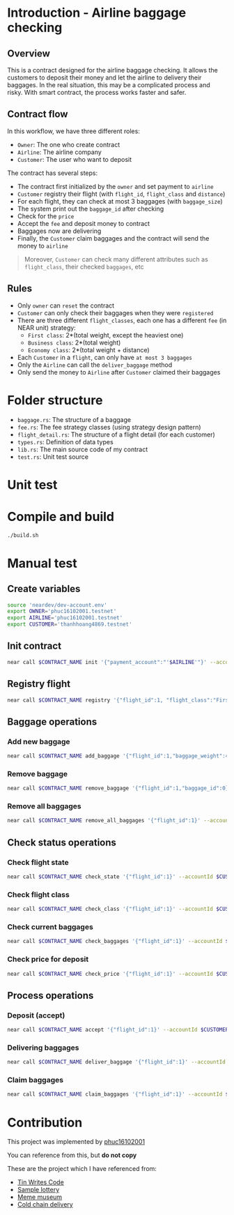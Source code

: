 # Introduction - Airline baggage checking

## Overview

This is a contract designed for the airline baggage checking. It allows the customers to deposit their money and let the airline to delivery their baggages. In the real situation, this may be a complicated process and risky. With smart contract, the process works faster and safer.

## Contract flow

In this workflow, we have three different roles:
- `Owner`: The one who create contract
- `Airline`: The airline company
- `Customer`: The user who want to deposit 

The contract has several steps:
- The contract first initialized by the `owner` and set payment to `airline`
- `Customer` registry their flight (with `flight_id`, `flight_class` and `distance`)
- For each flight, they can check at most 3 baggages (with `baggage_size`)
- The system print out the `baggage_id` after checking
- Check for the `price` 
- Accept the `fee` and deposit money to contract
- Baggages now are delivering
- Finally, the `Customer` claim baggages and the contract will send the money to `airline`

> Moreover, `Customer` can check many different attributes such as `flight_class`, their checked `baggages`, etc

## Rules
- Only `owner` can `reset` the contract
- `Customer` can only check their baggages when they were `registered`
- There are three different `flight_classes`, each one has a different `fee` (in NEAR unit) strategy:
  - `First class`: 2*(total weight, except the heaviest one)
  - `Business class`: 2*(total weight)
  - `Economy class`: 2*(total weight + distance)
- Each `Customer` in a `flight`, can only have `at most 3 baggages`
- Only the `Airline` can call the `deliver_baggage` method
- Only send the money to `Airline` after `Customer` claimed their baggages

# Folder structure
- `baggage.rs`: The structure of a baggage
- `fee.rs`: The fee strategy classes (using strategy design pattern)
- `flight_detail.rs`: The structure of a flight detail (for each customer)
- `types.rs`: Definition of data types
- `lib.rs`: The main source code of my contract
- `test.rs`: Unit test source

# Unit test

# Compile and build
```Bash
./build.sh
```

# Manual test
## Create variables
```Bash
source 'neardev/dev-account.env'
export OWNER='phuc16102001.testnet'
export AIRLINE='phuc16102001.testnet'
export CUSTOMER='thanhhoang4869.testnet'
```

## Init contract
```Bash
near call $CONTRACT_NAME init '{"payment_account":"'$AIRLINE'"}' --accountId $OWNER
```

## Registry flight
```Bash
near call $CONTRACT_NAME registry '{"flight_id":1, "flight_class":"First", "distance": 10}' --accountId $CUSTOMER
```

## Baggage operations

### Add new baggage
```Bash
near call $CONTRACT_NAME add_baggage '{"flight_id":1,"baggage_weight":4}' --accountId $CUSTOMER
```

### Remove baggage
```Bash
near call $CONTRACT_NAME remove_baggage '{"flight_id":1,"baggage_id":0}' --accountId $CUSTOMER
```

### Remove all baggages
```Bash
near call $CONTRACT_NAME remove_all_baggages '{"flight_id":1}' --accountId $CUSTOMER
```

## Check status operations

### Check flight state
```Bash
near call $CONTRACT_NAME check_state '{"flight_id":1}' --accountId $CUSTOMER
```

### Check flight class
```Bash
near call $CONTRACT_NAME check_class '{"flight_id":1}' --accountId $CUSTOMER
```

### Check current baggages
```Bash
near call $CONTRACT_NAME check_baggages '{"flight_id":1}' --accountId $CUSTOMER
```

### Check price for deposit
```Bash
near call $CONTRACT_NAME check_price '{"flight_id":1}' --accountId $CUSTOMER
```

## Process operations

### Deposit (accept)
```Bash
near call $CONTRACT_NAME accept '{"flight_id":1}' --accountId $CUSTOMER --amount 10
```

### Delivering baggages
```Bash
near call $CONTRACT_NAME deliver_baggage '{"flight_id":1}' --accountId $CUSTOMER
```

### Claim baggages
```Bash
near call $CONTRACT_NAME claim_baggages '{"flight_id":1}' --accountId $CUSTOMER
```

# Contribution
This project was implemented by [phuc16102001](https://github.com/phuc16102001)

You can reference from this, but **do not copy**

These are the project which I have referenced from:
- [Tin Writes Code](https://github.com/tinwritescode)
- [Sample lottery](https://github.com/Learn-NEAR/NCD.L1.sample--lottery)
- [Meme museum](https://github.com/Learn-NEAR/NCD.L1.sample--meme-museum)
- [Cold chain delivery](https://github.com/Learn-NEAR/NCD.L1.sample--cold-chain-delivery)